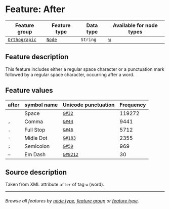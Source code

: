 # Feature: After

Feature group | Feature type | Data type | Available for node types
---  | --- | --- | --- 
[`Orthograpic`](featuresbygroup.md#orthograpic-features) | [`Node`](featuresbyfeaturetype.md#node-features) | `String` | [`w`](featuresbynodetype.md#word-nodes)

## Feature description 

This feature includes either a regular space character or a punctuation mark followed by a regular space character, occurring after a word.

## Feature values 

after | symbol name | Unicode punctuation | Frequency
---  | --- | --- | ---
` ` | Space | [`&#32`](https://www.codetable.net/decimal/32)  |  119272
`, ` | Comma  | [`&#44`](https://www.codetable.net/decimal/44)   | 9441
`. ` | Full Stop | [`&#46`](https://www.codetable.net/decimal/46) | 5712
`· ` | Midle Dot | [`&#183`](https://www.codetable.net/decimal/183) | 2355
`; ` | Semicolon | [`&#59`](https://www.codetable.net/decimal/59) | 969
`— ` | Em Dash | [`&#8212`](https://www.codetable.net/decimal/8212) | 30

## Source description

Taken from XML attribute `after` of tag `w` (word).

---
###### *Browse all features by [node type](featuresbynodetype.md#readme), [feature group](featuresbygroup.md#readme) or [feature type](featuresbyfeaturetype.md#readme).*

